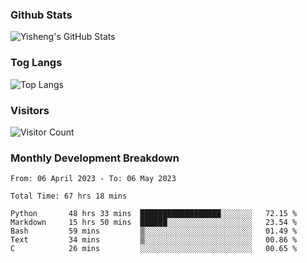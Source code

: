 ### Github Stats
![Yisheng's GitHub Stats](https://github-readme-stats-9qabuvhk1-gongyisheng.vercel.app/api?username=gongyisheng&count_private=true&show_icons=true)
### Tog Langs
![Top Langs](https://github-readme-stats-9qabuvhk1-gongyisheng.vercel.app/api/top-langs/?username=gongyisheng&layout=compact)
### Visitors
![Visitor Count](https://profile-counter.glitch.me/gongyisheng/count.svg)
### Monthly Development Breakdown
<!--START_SECTION:waka-->

```text
From: 06 April 2023 - To: 06 May 2023

Total Time: 67 hrs 18 mins

Python       48 hrs 33 mins  ██████████████████░░░░░░░   72.15 %
Markdown     15 hrs 50 mins  ██████░░░░░░░░░░░░░░░░░░░   23.54 %
Bash         59 mins         ▒░░░░░░░░░░░░░░░░░░░░░░░░   01.49 %
Text         34 mins         ▒░░░░░░░░░░░░░░░░░░░░░░░░   00.86 %
C            26 mins         ░░░░░░░░░░░░░░░░░░░░░░░░░   00.65 %
```

<!--END_SECTION:waka-->
